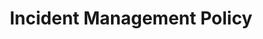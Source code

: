 ---
pcx_content_type: navigation
title: Incident Management Policy
external_link: /support/about-cloudflare/enterprise-documentation/customer-incident-management-policy/
aliases:
- /fundamentals/get-started/reference/incident-management-policy/
_build:
  publishResources: false
  render: never
---